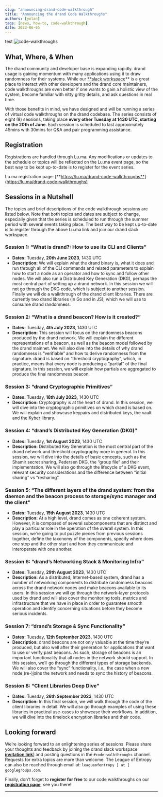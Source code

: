```yaml
---
slug: "announcing-drand-code-walkthrough"
title: "Announcing the drand Code Walkthroughs"
authors: [yolan]
tags: [news, how-to, code-walkthrough]
date: 2023-06-05
---
```


test
![code-walkthroughs](https://images.spr.so/cdn-cgi/imagedelivery/j42No7y-dcokJuNgXeA0ig/843ad7ff-c63c-4c1d-86fe-8cb595395f15/drand-code-walkthroughs.5726ed76/w=1080,quality=90,fit=scale-down)

## **What, Where, & When**

The drand community and developer base is expanding rapidly. drand usage is gaining momentum with many applications using it to draw randomness for their systems. While our [**slack workspace](https://join.slack.com/t/drandworkspace/shared_invite/zt-19u4rf6if-bf7lxIvF2zYn4~TrBwfkiA)** is a great place to interact with other developers and the drand core maintainers, code walkthroughs are even better if one wants to gain a holistic view of the system, become familiar with nitty gritty details, and ask questions in real time.

<!-- truncate -->

With those benefits in mind, we have designed and will be running a series of virtual code walkthroughs on the drand codebase. The series consists of eight (8) sessions, taking place **every other Tuesday at 1430 UTC, starting on the 20th of June**. Each session is scheduled to last approximately 45mins with 30mins for Q&A and pair programming assistance.

## **Registration**

Registrations are handled through Lu.ma. Any modifications or updates to the schedule or topics will be reflected on the Lu.ma event page, so the best way to be kept up-to-date is to register for the event series.

Lu.ma registration page: [**https://lu.ma/drand-code-walkthroughs**](https://lu.ma/drand-code-walkthroughs)

## **Sessions in a Nutshell**

The topics and brief descriptions of the code walkthrough sessions are listed below. Note that both topics and dates are subject to change, especially given that the series is scheduled to run through the summer period with several events taking place. The best way to be kept up-to-date is to register through the above Lu.ma link and join our drand slack workspace.

### **Session 1: “What is drand?: How to use its CLI and Clients”**

- **Dates:** Tuesday, **20th June 2023**, 1430 UTC
- **Description:** We will explain what the drand binary is, what it does and run through all of the CLI commands and related parameters to explain how to start a node as an operator and how to sync and follow other nodes. We will also run a Distributed Key Generation (DKG), perhaps the most central part of setting up a drand network. In this session we will not go through the DKG code, which is subject to another session. Finally we will do a walkthrough of the drand client libraries. There are currently two drand libraries (in Go and in JS), which we will use to consume drand randomness.

### **Session 2: “What is a drand beacon? How is it created?”**

- **Dates:** Tuesday, **4th July 2023**, 1430 UTC
- **Description:** This session will focus on the randomness beacons produced by the drand network. We will explain the different representations of a beacon, as well as the beacon model followed by the drand mainnet. We will also dive into the details of why drand randomness is “verifiable” and how to derive randomness from the signature. drand is based on “threshold cryptography”, which, in practice, means that every node is producing a “partial” of the final signature. In this session, we will explain how partials are aggregated to produce the final randomness beacon.

### **Session 3: “drand Cryptographic Primitives”**

- **Dates:** Tuesday, **18th July 2023**, 1430 UTC
- **Description:** Cryptography is at the heart of drand. In this session, we will dive into the cryptographic primitives on which drand is based on. We will explain and showcase keypairs and distributed keys, the vault and the Kyber library.

### **Session 4: “drand’s Distributed Key Generation (DKG)”**

- **Dates:** Tuesday, **1st August 2023**, 1430 UTC
- **Description:** Distributed Key Generation is the most central part of the drand network and threshold cryptography more in general. In this session, we will dive into the details of basic concepts, such as the Shamir secret sharing, Pedersen DKG, the “group file” and their implementation. We will also go through the lifecycle of a DKG event, relevant security considerations and the difference between “initial sharing” vs “resharing”.

### **Session 5: “The different layers of the drand system: from the daemon and the beacon process to storage/sync manager and the client”**

- **Dates:** Tuesday, **15th August 2023**, 1430 UTC
- **Description:** At a high level, drand comes as one coherent system. However, it is composed of several subcomponents that are distinct and play a particular role in the operation of the overall system. In this session, we’re going to put puzzle pieces from previous sessions together, define the taxonomy of the components, specify where does one stop and the other start and how they communicate and interoperate with one another.

### **Session 6: “drand’s Networking Stack & Monitoring Infra”**

- **Dates:** Tuesday, **29th August 2023**, 1430 UTC
- **Description:** As a distributed, Internet-based system, drand has a number of networking components to distribute randomness beacons across the drand network nodes and make beacons available to its users. In this session we will go through the network-layer protocols used by drand and will also cover the monitoring tools, metrics and infrastructure that we have in place in order to guarantee smooth operation and identify concerning situations before they become serious incidents.

### **Session 7: “drand’s Storage & Sync Functionality”**

- **Dates:** Tuesday, **12th September 2023**, 1430 UTC
- **Description:** drand beacons are not only valuable at the time they’re produced, but also well after their generation for applications that want to use or verify past beacons. As such, storage of beacons is an important functionality that all nodes in the network should support. In this session, we’ll go through the different types of storage backends. We will also cover the “sync” functionality, i.e., the case when a new node (re-)joins the network and needs to sync the history of beacons.

### **Session 8: “Client Libraries Deep Dive”**

- **Dates:** Tuesday, **26th September 2023**, 1430 UTC
- **Description:** In this final session, we will walk through the code of the client libraries in detail. We will also go through examples of using these libraries in practical use-cases to showcase their workflows. In addition, we will dive into the timelock encryption libraries and their code.

## **Looking forward**

We’re looking forward to an enlightening series of sessions. Please share your thoughts and feedback by joining the drand slack workspace [**invitation link**](https://join.slack.com/t/drandworkspace/shared_invite/zt-19u4rf6if-bf7lxIvF2zYn4~TrBwfkiA)] and posting questions in the `#code-walkthroughs` channel. Requests for extra topics are more than welcome. The League of Entropy can also be reached through email at: `leagueofentropy [ at ] googlegroups.com`.

Finally, don't forget to **register for free** to our code walkthroughs on our [**registration page**](https://lu.ma/drand-code-walkthroughs), see you there!

---
